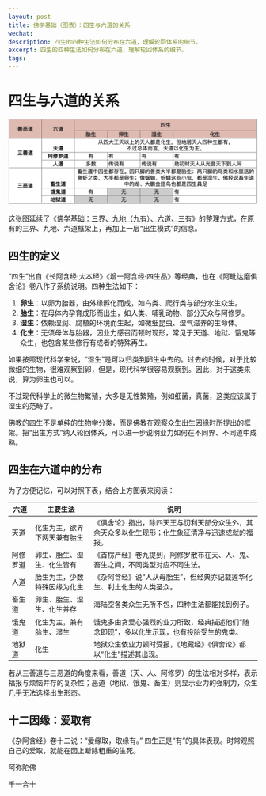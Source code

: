```yaml
---
layout: post
title: 佛学基础（图表）：四生与六道的关系
wechat: 
description: 四生的四种生法如何分布在六道，理解轮回体系的细节。
excerpt: 四生的四种生法如何分布在六道，理解轮回体系的细节。
tags:
---
```


# 四生与六道的关系

![四生x六道](../images/2025-10-05-22-06-52.png)

这张图延续了《[佛学基础：三界、九地（九有）、六道、三有](https://mp.weixin.qq.com/s/7IAI5TzicGvcp6uo1XwrrQ)》的整理方式，在原有的三界、九地、六道框架上，再加上一层“出生模式”的信息。

## 四生的定义

“四生”出自《长阿含经·大本经》《增一阿含经·四生品》等经典，也在《阿毗达磨俱舍论》卷八作了系统说明。四种生法如下：

1. **卵生**：以卵为胎器，由外缘孵化而成，如鸟类、爬行类与部分水生众生。
2. **胎生**：在母体内孕育成形而出生，如人类、哺乳动物、部分天众与阿修罗。
3. **湿生**：依赖湿润、腐植的环境而生起，如微细昆虫、湿气滋养的生命体。
4. **化生**：无须母体与胎器，因业力感召而顿时现形，常见于天道、地狱、饿鬼等众生，也包含某些修行有成者的特殊再生。

如果按照现代科学来说，“湿生”是可以归类到卵生中去的。过去的时候，对于比较微细的生物，很难观察到卵，但是，现代科学很容易观察到。因此，对于这类来说，算为卵生也可以。

不过现代科学上的微生物繁殖，大多是无性繁殖，例如细菌，真菌，这类应该属于湿生的范畴了。

佛教的四生不是单纯的生物学分类，而是佛教在观察众生出生因缘时所提出的框架。把“出生方式”纳入轮回体系，可以进一步说明业力如何在不同界、不同道中成熟。

## 四生在六道中的分布

为了方便记忆，可以对照下表，结合上方图表来阅读：

| 六道 | 主要生法 | 说明 |
| --- | --- | --- |
| 天道 | 化生为主，欲界下两天兼有胎生 | 《俱舍论》指出，除四天王与忉利天部分众生外，其余天众多以化生现形；化生象征清净与迅速成就的福报。 |
| 阿修罗道 | 卵生、胎生、湿生、化生皆有 | 《首楞严经》卷九提到，阿修罗散布在天、人、鬼、畜生之间，不同类型对应不同生法。 |
| 人道 | 胎生为主，少数特殊因缘为化生 | 《杂阿含经》说“人从母胎生”，但经典亦记载莲华化生、刹土化生的人类圣众。 |
| 畜生道 | 卵生、胎生、湿生、化生并存 | 海陆空各类众生无所不包，四种生法都能找到例子。 |
| 饿鬼道 | 化生为主，兼有胎生、湿生 | 饿鬼多由贪爱心强烈的业力所致，经典描述他们“随念即现”，多以化生示现，也有投胎受生的鬼类。 |
| 地狱道 | 化生 | 地狱众生依业力顿时受报，《地藏经》《俱舍论》都以“化生”描述其出现。 |

若从三善道与三恶道的角度来看，善道（天、人、阿修罗）的生法相对多样，表示福报与烦恼并存的复杂性；恶道（地狱、饿鬼、畜生）则显示业力的强制力，众生几乎无法选择出生形态。

## 十二因缘：爱取有

《杂阿含经》卷十二说：“爱缘取，取缘有。” 四生正是“有”的具体表现。时常观照自己的爱取，就能在因上断除粗重的生死。

阿弥陀佛

千一合十

